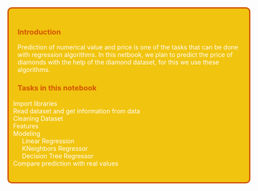 <div style="width: 100%; background-color: #f1c40f; color: white; padding: 20px; border: 3px solid #d35400; margin-bottom: 20px;border-radius:10px;">
    <h3 style="color: #d35400;">Introduction</h3>
    <span >Prediction of numerical value and price is one of the tasks that can be done with regression algorithms. In this netbook, we plan to predict the price of diamonds with the help of the diamond dataset, for this we use these algorithms.
    </span> 
    <h3 style="color: #d35400;">Tasks in this notebook</h3>
    <ul style="list-style-type: none; padding-left: 0;">
        <li><span style="margin-left: -10px;"></span> Import libraries</li>
        <li><span style="margin-left: -10px;"></span> Read dataset and get information from data</li>
        <li><span style="margin-left: -10px;"></span> Cleaning Dataset</li>
        <li><span style="margin-left: -10px;"></span> Features</li>
        <li>
            <span style="margin-left: -10px;"></span> Modeling
            <ul style="list-style-type: none; padding-left: 20px;">
                <li><span style="margin-left: -10px;"></span> Linear Regression</li>
                <li><span style="margin-left: -10px;"></span> KNeighbors Regressor</li>
                <li><span style="margin-left: -10px;"></span> Decision Tree Regressor</li>
            </ul>
        </li>
        <li><span style="margin-left: -10px;"></span>Compare prediction with real values</li>
    </ul>
</div>

